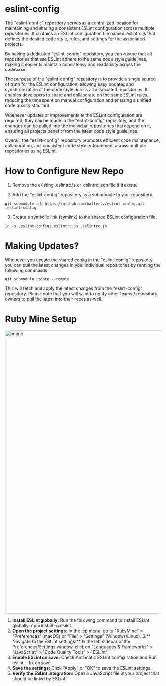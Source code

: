 # eslint-config
The "eslint-config" repository serves as a centralized location for maintaining and sharing a consistent ESLint configuration across multiple repositories. It contains an ESLint configuration file named .eslintrc.js that defines the desired code style, rules, and settings for the associated projects.

By having a dedicated "eslint-config" repository, you can ensure that all repositories that use ESLint adhere to the same code style guidelines, making it easier to maintain consistency and readability across the codebase.

The purpose of the "eslint-config" repository is to provide a single source of truth for the ESLint configuration, allowing easy updates and synchronization of the code style across all associated repositories. It enables developers to share and collaborate on the same ESLint rules, reducing the time spent on manual configuration and ensuring a unified code quality standard.

Whenever updates or improvements to the ESLint configuration are required, they can be made in the "eslint-config" repository, and the changes can be pulled into the individual repositories that depend on it, ensuring all projects benefit from the latest code style guidelines.

Overall, the "eslint-config" repository promotes efficient code maintenance, collaboration, and consistent code style enforcement across multiple repositories using ESLint.


# How to Configure New Repo
1. Remove the existing .eslintrc.js or .eslintrc.json file if it exists.

2. Add the "eslint-config" repository as a submodule to your repository.
```
git submodule add https://github.com/ballertv/eslint-config.git .eslint-config
```
3. Create a symbolic link (symlink) to the shared ESLint configuration file.
```
ln -s .eslint-config/.eslintrc.js .eslintrc.js
```

# Making Updates? 
Whenever you update the shared config in the "eslint-config" repository, you can pull the latest changes in your individual repositories by running the following commands
```
git submodule update --remote
```
This will fetch and apply the latest changes from the "eslint-config" repository. Please note that you will want to notify other teams / repository owners to pull the latest into their repos as well. 

# Ruby Mine Setup
<img width="913" alt="image" src="https://github.com/ballertv/eslint-config/assets/57688840/3dd31eea-1b58-46df-a1b6-1ae3e04aac22">

1. **Install ESLint globally:** Run the following command to install ESLint globally: npm install -g eslint.
2. **Open the project settings:** In the top menu, go to "RubyMine" > "Preferences" (macOS) or "File" > "Settings" (Windows/Linux).
3.** Navigate to the ESLint settings:** In the left sidebar of the Preferences/Settings window, click on "Languages & Frameworks" > "JavaScript" > "Code Quality Tools" > "ESLint".
4. **Enable ESLint on save:** Check Automatic ESLint configuration and Run eslint --fix on save
5. **Save the settings:** Click "Apply" or "OK" to save the ESLint settings.
6. **Verify the ESLint integration:** Open a JavaScript file in your project that should be linted by ESLint.

